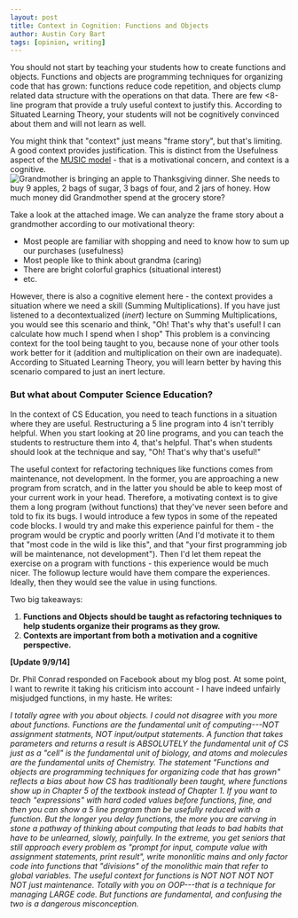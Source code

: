 ```yaml
---
layout: post
title: Context in Cognition: Functions and Objects
author: Austin Cory Bart
tags: [opinion, writing]
---
```


You should not start by teaching your students how to create functions and objects. Functions and objects are programming techniques for organizing code that has grown: functions reduce code repetition, and objects clump related data structure with the operations on that data. There are few <8-line program that provide a truly useful context to justify this. According to Situated Learning Theory, your students will not be cognitively convinced about them and will not learn as well.

  

You might think that "context" just means "frame story", but that's limiting. A good context provides justification. This is distinct from the Usefulness aspect of the [MUSIC model](https://sites.google.com/a/vt.edu/acbart-eportfolio/blog/musicoverloadtoomuchmotivation) - that is a motivational concern, and context is a cognitive. ![Grandmother is bringing an apple to Thanksgiving dinner. She needs to buy 9 apples, 2 bags of sugar, 3 bags of four, and 2 jars of honey. How much money did Grandmother spend at the grocery store?](http://www.uniqueteachingresources.com/image-files/thanksgivingmathwordproblemspowerpoint.jpg)

  

Take a look at the attached image. We can analyze the frame story about a grandmother according to our motivational theory:

*   Most people are familiar with shopping and need to know how to sum up our purchases (usefulness)
*   Most people like to think about grandma (caring)
*   There are bright colorful graphics (situational interest)
*   etc.

However, there is also a cognitive element here - the context provides a situation where we need a skill (Summing Multiplications). If you have just listened to a decontextualized (_inert_) lecture on Summing Multiplications, you would see this scenario and think, "Oh! That's why that's useful! I can calculate how much I spend when I shop" This problem is a convincing context for the tool being taught to you, because none of your other tools work better for it (addition and multiplication on their own are inadequate). According to Situated Learning Theory, you will learn better by having this scenario compared to just an inert lecture.

  

### But what about Computer Science Education?

  

In the context of CS Education, you need to teach functions in a situation where they are useful. Restructuring a 5 line program into 4 isn't terribly helpful. When you start looking at 20 line programs, and you can teach the students to restructure them into 4, that's helpful. That's when students should look at the technique and say, "Oh! That's why that's useful!"

  

The useful context for refactoring techniques like functions comes from maintenance, not development. In the former, you are approaching a new program from scratch, and in the latter you should be able to keep most of your current work in your head. Therefore, a motivating context is to give them a long program (without functions) that they've never seen before and told to fix its bugs. I would introduce a few typos in some of the repeated code blocks. I would try and make this experience painful for them - the program would be cryptic and poorly written (And I'd motivate it to them that "most code in the wild is like this", and that "your first programming job will be maintenance, not development"). Then I'd let them repeat the exercise on a program with functions - this experience would be much nicer. The followup lecture would have them compare the experiences. Ideally, then they would see the value in using functions.

  

Two big takeaways:

1.  **Functions and Objects should be taught as refactoring techniques to help students organize their programs as they grow.**
2.  **Contexts are important from both a motivation and a cognitive perspective.**

**\[Update 9/9/14\]**

Dr. Phil Conrad responded on Facebook about my blog post. At some point, I want to rewrite it taking his criticism into account - I have indeed unfairly misjudged functions, in my haste. He writes:

_I totally agree with you about objects. I could not disagree with you more about functions. Functions are the fundamental unit of computing---NOT assignment statments, NOT input/output statements. A function that takes parameters and returns a result is ABSOLUTELY the fundamental unit of CS just as a "cell" is the fundamental unit of biology, and atoms and molecules are the fundamental units of Chemistry. The statement "Functions and objects are programming techniques for organizing code that has grown" reflects a bias about how CS has traditionally been taught, where functions show up in Chapter 5 of the textbook instead of Chapter 1. If you want to teach "expressions" with hard coded values before functions, fine, and then you can show a 5 line program than be usefully reduced with a function. But the longer you delay functions, the more you are carving in stone a pathway of thinking about computing that leads to bad habits that have to be unlearned, slowly, painfully. In the extreme, you get seniors that still approach every problem as "prompt for input, compute value with assignment statements, print result", write mononlitic mains and only factor code into functions that "divisions" of the monolithic main that refer to global variables. The useful context for functions is NOT NOT NOT NOT NOT just maintenance. Totally with you on OOP---that is a technique for managing LARGE code. But functions are fundamental, and confusing the two is a dangerous misconception._